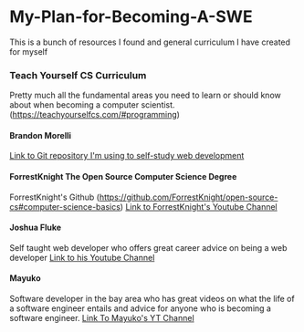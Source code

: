# My-Plan-for-Becoming-A-SWE
This is a bunch of resources I found and general curriculum I have created for myself


### Teach Yourself CS Curriculum 
Pretty much all the fundamental areas you need to learn or should know about when becoming a computer scientist.
(https://teachyourselfcs.com/#programming)

#### Brandon Morelli
[Link to Git repository I'm using to self-study web development](https://github.com/bmorelli25/Become-A-Full-Stack-Web-Developer#start-here)

#### ForrestKnight The Open Source Computer Science Degree
ForrestKnight's Github (https://github.com/ForrestKnight/open-source-cs#computer-science-basics)
[Link to ForrestKnight's Youtube Channel](https://www.youtube.com/channel/UC2WHjPDvbE6O328n17ZGcfg)

#### Joshua Fluke
Self taught web developer who offers great career advice on being a web developer
[Link to his Youtube Channel](https://www.youtube.com/user/Tychos1)

#### Mayuko
Software developer in the bay area who has great videos on what the life of a software engineer entails and advice for anyone who is becoming a software engineer. [Link To Mayuko's YT Channel](https://www.youtube.com/user/hellomayuko)
